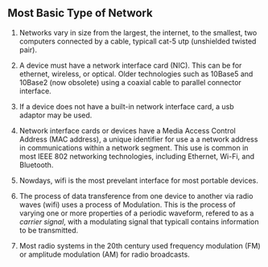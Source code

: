 ## Most Basic Type of Network


1. Networks vary in size from the largest, the internet, to the smallest, two
   computers connected by a cable, typicall cat-5 utp (unshielded twisted pair).

2. A device must have a network interface card (NIC). This can be for ethernet,
   wireless, or optical. Older technologies such as 10Base5 and 10Base2
   (now obsolete) using a coaxial cable to parallel connector interface.

3. If a device does not have a built-in network interface card, a usb adaptor
   may be used.

4. Network interface cards or devices have a Media Access Control Address (MAC
   address), a unique identifier for use a a network address in communications
   within a network segment. This use is common in most IEEE 802 networking
   technologies, including Ethernet, Wi-Fi, and Bluetooth.

5. Nowdays, wifi is the most prevelant interface for most portable devices.

6. The process of data transference from one device to another via radio waves
   (wifi) uses a process of Modulation. This is the process of varying one or
   more properties of a periodic waveform, refered to as a _carrier signal_,
   with a modulating signal that typicall contains information to be
   transmitted.

7. Most radio systems in the 20th century used frequency modulation (FM) or
   amplitude modulation (AM) for radio broadcasts.

